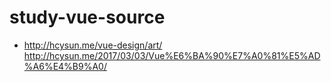 # study-vue-source
- http://hcysun.me/vue-design/art/
  http://hcysun.me/2017/03/03/Vue%E6%BA%90%E7%A0%81%E5%AD%A6%E4%B9%A0/